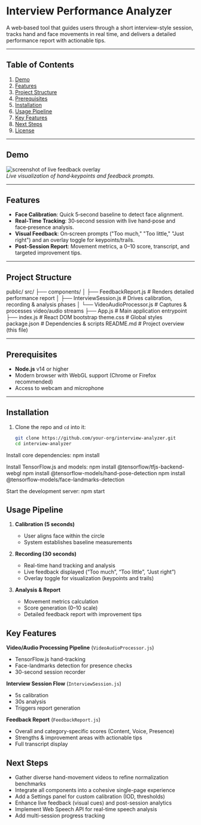 # Interview Performance Analyzer

A web‑based tool that guides users through a short interview-style session, tracks hand and face movements in real time, and delivers a detailed performance report with actionable tips.

---

## Table of Contents

1. [Demo](#demo)  
2. [Features](#features)  
3. [Project Structure](#project-structure)  
4. [Prerequisites](#prerequisites)  
5. [Installation](#installation)  
6. [Usage Pipeline](#usage-pipeline)  
7. [Key Features](#key-features)  
8. [Next Steps](#next-steps)  
9. [License](#license)  

---

## Demo

![screenshot of live feedback overlay](/public/demo-screenshot.png)  
*Live visualization of hand‑keypoints and feedback prompts.*

---

## Features

- **Face Calibration**: Quick 5‑second baseline to detect face alignment.  
- **Real‑Time Tracking**: 30‑second session with live hand‑pose and face‑presence analysis.  
- **Visual Feedback**: On‑screen prompts ("Too much," "Too little," "Just right") and an overlay toggle for keypoints/trails.  
- **Post‑Session Report**: Movement metrics, a 0–10 score, transcript, and targeted improvement tips.

---

## Project Structure
public/
src/
├── components/
│ ├── FeedbackReport.js # Renders detailed performance report
│ ├── InterviewSession.js # Drives calibration, recording & analysis phases
│ └── VideoAudioProcessor.js # Captures & processes video/audio streams
├── App.js # Main application entrypoint
├── index.js # React DOM bootstrap
theme.css # Global styles
package.json # Dependencies & scripts
README.md # Project overview (this file)


---

## Prerequisites

- **Node.js** v14 or higher  
- Modern browser with WebGL support (Chrome or Firefox recommended)  
- Access to webcam and microphone  

---

## Installation

1. Clone the repo and `cd` into it:
   ```bash
   git clone https://github.com/your-org/interview-analyzer.git
   cd interview-analyzer

Install core dependencies:
npm install

Install TensorFlow.js and models:
npm install @tensorflow/tfjs-backend-webgl
npm install @tensorflow-models/hand-pose-detection
npm install @tensorflow-models/face-landmarks-detection

Start the development server:
npm start

## Usage Pipeline

1. **Calibration (5 seconds)**  
   - User aligns face within the circle  
   - System establishes baseline measurements  

2. **Recording (30 seconds)**  
   - Real-time hand tracking and analysis  
   - Live feedback displayed (“Too much”, “Too little”, “Just right”)  
   - Overlay toggle for visualization (keypoints and trails)  

3. **Analysis & Report**  
   - Movement metrics calculation  
   - Score generation (0–10 scale)  
   - Detailed feedback report with improvement tips  

## Key Features

**Video/Audio Processing Pipeline** (`VideoAudioProcessor.js`)
- TensorFlow.js hand-tracking  
- Face-landmarks detection for presence checks  
- 30-second session recorder  

**Interview Session Flow** (`InterviewSession.js`)
- 5s calibration  
- 30s analysis  
- Triggers report generation  

**Feedback Report** (`FeedbackReport.js`)
- Overall and category-specific scores (Content, Voice, Presence)  
- Strengths & improvement areas with actionable tips  
- Full transcript display  

## Next Steps

- Gather diverse hand-movement videos to refine normalization benchmarks  
- Integrate all components into a cohesive single-page experience  
- Add a Settings panel for custom calibration (IOD, thresholds)  
- Enhance live feedback (visual cues) and post-session analytics  
- Implement Web Speech API for real-time speech analysis  
- Add multi-session progress tracking  


